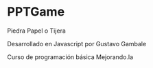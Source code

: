 PPTGame
=======

Piedra Papel o Tijera

Desarrollado en Javascript por Gustavo Gambale

Curso de programación básica Mejorando.la
